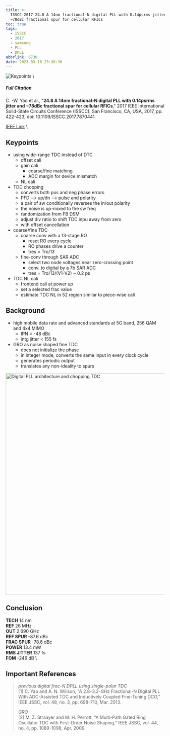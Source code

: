 ```yaml
---
title: >-
  ISSCC-2017 24.8 A 14nm fractional-N digital PLL with 0.14psrms jitter and
  −78dBc fractional spur for cellular RFICs
toc: true
tags:
  - ISSCC
  - 2017
  - samsung
  - PLL
  - DPLL
abbrlink: 6730
date: 2023-03-16 23:38:38
---
```


![Keypoints](https://api2.mubu.com/v3/document_image/065073a2-0911-4989-8e75-5da5a38b3ae1-216525.jpg) \

##### Full Citation

C. -W. Yao et al., "**24.8 A 14nm fractional-N digital PLL with 0.14psrms jitter and −78dBc fractional spur for cellular RFICs**," 2017 IEEE International Solid-State Circuits Conference (ISSCC), San Francisco, CA, USA, 2017, pp. 422-423, doi: 10.1109/ISSCC.2017.7870441.

[IEEE Link](https://ieeexplore.ieee.org/document/7870441) \

## Keypoints

- using wide-range TDC instead of DTC
  - offset cali
  - gain cali
    - coarse/fine matching
    - ADC margin for device mismatch
  - NL cali
- TDC chopping
  - converts both pos and neg phase errors
  - PFD --> up/dn --> pulse and polarity
  - a pair of sw conditionally reverses the in/out polarity
  - the noise is up-mixed to the sw freq
  - randomization from FB DSM
  - adjust div ratio to shift TDC inpu away from zero
  - with offset cancellation
- coarse/fine TDC
  - coarse conv with a 13-stage RO
    - reset RO every cycle
    - RO phases drive a counter
    - tres = Tro/13
  - fine-conv through SAR ADC
    - select two node voltages near zero-crossing point
    - conv. to digital by a 7b SAR ADC
    - tres = Tro/13/(V1-V2) ~ 0.2 ps
- TDC NL cali
  - frontend cali at power up
  - set a selected frac value
  - estimate TDC NL in 52 region
    similar to piece-wise cali

## Background

- high mobile data rate and advanced standards
  at 5G band, 256 QAM and 4x4 MIMO
  - IPN < -48 dBc
  - intg jitter < 155 fs
- GRO as noise shaped fine TDC
  - does not initialize the phase 
  - in integer mode, converts the same input in every clock cycle
  - generates periodic output
  - translates any non-ideality to spurs

<img src="https://api2.mubu.com/v3/document_image/f0542cd3-36fd-499b-a2ac-5ca7b1cfe313-216525.jpg" width = "700" alt="Digital PLL architecture and chopping TDC" align=center />

## Conclusion

**TECH**  14 nm \
**REF**  26 MHz \
**OUT**  2.690 GHz \
**REF SPUR**  -87.6 dBc \
**FRAC SPUR**  -78.6 dBc \
**POWER**  13.4 mW  \
**RMS JITTER**  137 fs \
**FOM**  -246 dB \

## Important References

> *previous digital frac-N DPLL using single-polar TDC* \
> [1] C. Yao and A. N. Willson, “A 2.8–3.2-GHz Fractional-N Digital PLL With ADC-Assisted TDC and Inductively Coupled Fine-Tuning DCO,” IEEE JSSC, vol. 48, no. 3, pp. 698-710, Mar. 2013.
> 
> *GRO* \
> [2] M. Z. Straayer and M. H. Perrott, “A Multi-Path Gated Ring Oscillator TDC with First-Order Noise Shaping,” IEEE JSSC, vol. 44, no. 4, pp. 1089-1098, Apr. 2009.
